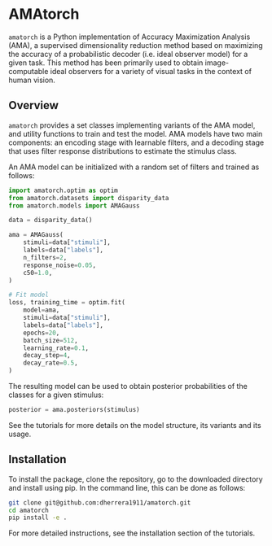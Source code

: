 # AMAtorch

`amatorch` is a Python implementation of Accuracy Maximization Analysis (AMA),
a supervised dimensionality reduction method based on maximizing the accuracy
of a probabilistic decoder (i.e. ideal observer model) for a given task.
This method has been primarily used to obtain image-computable ideal
observers for a variety of visual tasks in the context of human vision.

## Overview

`amatorch` provides a set classes implementing variants of the AMA model,
and utility functions to train and test the model. AMA models
have two main components: an encoding stage with learnable filters,
and a decoding stage that uses filter response distributions
to estimate the stimulus class.

An AMA model can be initialized with a random set of filters and
trained as follows:

```python
import amatorch.optim as optim
from amatorch.datasets import disparity_data
from amatorch.models import AMAGauss

data = disparity_data()

ama = AMAGauss(
    stimuli=data["stimuli"],
    labels=data["labels"],
    n_filters=2,
    response_noise=0.05,
    c50=1.0,
)

# Fit model
loss, training_time = optim.fit(
    model=ama,
    stimuli=data["stimuli"],
    labels=data["labels"],
    epochs=20,
    batch_size=512,
    learning_rate=0.1,
    decay_step=4,
    decay_rate=0.5,
)
```

The resulting model can be used to obtain posterior probabilities
of the classes for a given stimulus:

```python
posterior = ama.posteriors(stimulus)
```

See the tutorials for more details on the model structure,
its variants and its usage.


## Installation

To install the package, clone the repository, go to the
downloaded directory and install using pip. In the command
line, this can be done as follows:

```bash
git clone git@github.com:dherrera1911/amatorch.git
cd amatorch
pip install -e .
```

For more detailed instructions, see the installation section
of the tutorials.


